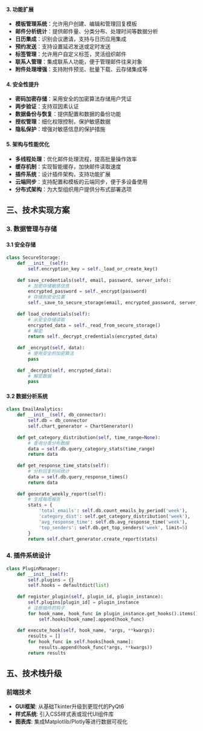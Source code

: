#### 3. 功能扩展
- **模板管理系统**：允许用户创建、编辑和管理回复模板
- **邮件分析统计**：提供邮件量、分类分布、处理时间等数据分析
- **日历集成**：识别会议邀请，支持与日历应用集成
- **预约发送**：支持设置延迟发送或定时发送
- **标签管理**：允许用户自定义标签，灵活组织邮件
- **联系人管理**：集成联系人功能，便于管理邮件往来对象
- **附件处理增强**：支持附件预览、批量下载、云存储集成等

#### 4. 安全性提升
- **密码加密存储**：采用安全的加密算法存储用户凭证
- **两步验证**：支持双因素认证
- **数据备份与恢复**：提供配置和数据的备份功能
- **授权管理**：细化权限控制，保护敏感数据
- **隐私保护**：增强对敏感信息的保护措施

#### 5. 架构与性能优化
- **多线程处理**：优化邮件处理流程，提高批量操作效率
- **缓存机制**：实现智能缓存，加快邮件读取速度
- **插件系统**：设计插件架构，支持功能扩展
- **云端同步**：支持配置和模板的云端同步，便于多设备使用
- **分布式架构**：为大型组织用户提供分布式部署选项

## 三、技术实现方案

### 3. 数据管理与存储

#### 3.1 安全存储
```python
class SecureStorage:
    def __init__(self):
        self.encryption_key = self._load_or_create_key()
        
    def save_credentials(self, email, password, server_info):
        # 加密存储敏感信息
        encrypted_password = self._encrypt(password)
        # 存储到安全位置
        self._save_to_secure_storage(email, encrypted_password, server_info)
        
    def load_credentials(self):
        # 从安全存储读取
        encrypted_data = self._read_from_secure_storage()
        # 解密
        return self._decrypt_credentials(encrypted_data)
        
    def _encrypt(self, data):
        # 使用安全的加密算法
        pass
        
    def _decrypt(self, encrypted_data):
        # 解密数据
        pass
```

#### 3.2 数据分析系统
```python
class EmailAnalytics:
    def __init__(self, db_connector):
        self.db = db_connector
        self.chart_generator = ChartGenerator()
        
    def get_category_distribution(self, time_range=None):
        # 查询分类分布数据
        data = self.db.query_category_stats(time_range)
        return data
        
    def get_response_time_stats(self):
        # 分析回复时间统计
        data = self.db.query_response_times()
        return data
        
    def generate_weekly_report(self):
        # 生成每周报告
        stats = {
            'total_emails': self.db.count_emails_by_period('week'),
            'category_dist': self.get_category_distribution('week'),
            'avg_response_time': self.db.avg_response_time('week'),
            'top_senders': self.db.get_top_senders('week', limit=5)
        }
        return self.chart_generator.create_report(stats)
```

### 4. 插件系统设计

```python
class PluginManager:
    def __init__(self):
        self.plugins = {}
        self.hooks = defaultdict(list)
        
    def register_plugin(self, plugin_id, plugin_instance):
        self.plugins[plugin_id] = plugin_instance
        # 注册插件的钩子
        for hook_name, hook_func in plugin_instance.get_hooks().items():
            self.hooks[hook_name].append(hook_func)
            
    def execute_hook(self, hook_name, *args, **kwargs):
        results = []
        for hook_func in self.hooks[hook_name]:
            results.append(hook_func(*args, **kwargs))
        return results
```


## 五、技术栈升级

### 前端技术
- **GUI框架**: 从基础Tkinter升级到更现代的PyQt6
- **样式系统**: 引入CSS样式表或现代UI组件库
- **图表库**: 集成Matplotlib/Plotly等进行数据可视化
